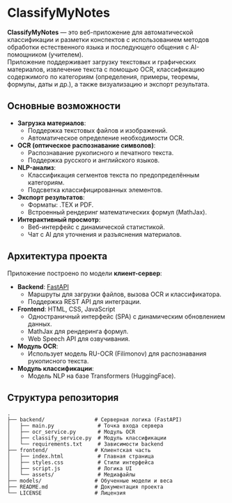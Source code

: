 # ClassifyMyNotes

**ClassifyMyNotes** — это веб-приложение для автоматической классификации и разметки конспектов с использованием методов обработки естественного языка и последующего общения с AI-помощником (учителем).  
Приложение поддерживает загрузку текстовых и графических материалов, извлечение текста с помощью OCR, классификацию содержимого по категориям (определения, примеры, теоремы, формулы, даты и др.), а также визуализацию и экспорт результата.

## Основные возможности

- **Загрузка материалов**:
  - Поддержка текстовых файлов и изображений.
  - Автоматическое определение необходимости OCR.
- **OCR (оптическое распознавание символов)**:
  - Распознавание рукописного и печатного текста.
  - Поддержка русского и английского языков.
- **NLP-анализ**:
  - Классификация сегментов текста по предопределённым категориям.
  - Подсветка классифицированных элементов.
- **Экспорт результатов**:
  - Форматы: .TEX и PDF.
  - Встроенный рендеринг математических формул (MathJax).
- **Интерактивный просмотр**:
  - Веб-интерфейс с динамической статистикой.
  - Чат с AI для уточнения и разъяснения материалов.

## Архитектура проекта

Приложение построено по модели **клиент-сервер**:
- **Backend**: [FastAPI](https://fastapi.tiangolo.com/)  
  - Маршруты для загрузки файлов, вызова OCR и классификатора.
  - Поддержка REST API для интеграции.
- **Frontend**: HTML, CSS, JavaScript  
  - Одностраничный интерфейс (SPA) с динамическим обновлением данных.
  - MathJax для рендеринга формул.
  - Web Speech API для озвучивания.
- **Модуль OCR**:
  - Использует модель RU-OCR (Filimonov) для распознавания рукописного текста.
- **Модуль классификации**:
  - Модель NLP на базе Transformers (HuggingFace).

## Структура репозитория

```plaintext
.
├── backend/                # Серверная логика (FastAPI)
│   ├── main.py              # Точка входа сервера
│   ├── ocr_service.py       # Модуль OCR
│   ├── classify_service.py  # Модуль классификации
│   └── requirements.txt     # Зависимости backend
├── frontend/               # Клиентская часть
│   ├── index.html           # Главная страница
│   ├── styles.css           # Стили интерфейса
│   ├── script.js            # Логика UI
│   └── assets/              # Медиафайлы
├── models/                 # Обученные модели и веса
├── README.md               # Документация проекта
└── LICENSE                 # Лицензия
